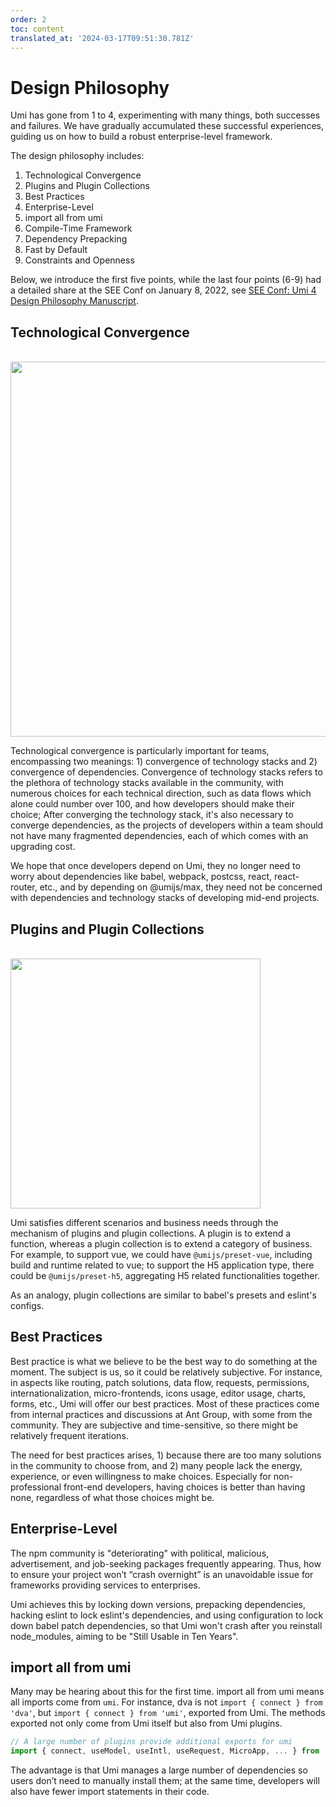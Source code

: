 ```yaml
---
order: 2
toc: content
translated_at: '2024-03-17T09:51:30.781Z'
---
```


# Design Philosophy

Umi has gone from 1 to 4, experimenting with many things, both successes and failures. We have gradually accumulated these successful experiences, guiding us on how to build a robust enterprise-level framework.

The design philosophy includes:

1. Technological Convergence
2. Plugins and Plugin Collections
3. Best Practices
4. Enterprise-Level
5. import all from umi
6. Compile-Time Framework
7. Dependency Prepacking
8. Fast by Default
9. Constraints and Openness

Below, we introduce the first five points, while the last four points (6-9) had a detailed share at the SEE Conf on January 8, 2022, see [SEE Conf: Umi 4 Design Philosophy Manuscript](https://mp.weixin.qq.com/s?__biz=MjM5NDgyODI4MQ%3D%3D&mid=2247484533&idx=1&sn=9b15a67b88ebc95476fce1798eb49146).

## Technological Convergence

<br />
<img src="https://img.alicdn.com/tfs/TB1hE8ywrr1gK0jSZFDXXb9yVXa-1227-620.png" width="600" />
<br />

Technological convergence is particularly important for teams, encompassing two meanings: 1) convergence of technology stacks and 2) convergence of dependencies. Convergence of technology stacks refers to the plethora of technology stacks available in the community, with numerous choices for each technical direction, such as data flows which alone could number over 100, and how developers should make their choice; After converging the technology stack, it's also necessary to converge dependencies, as the projects of developers within a team should not have many fragmented dependencies, each of which comes with an upgrading cost.

We hope that once developers depend on Umi, they no longer need to worry about dependencies like babel, webpack, postcss, react, react-router, etc., and by depending on @umijs/max, they need not be concerned with dependencies and technology stacks of developing mid-end projects.

## Plugins and Plugin Collections

<br />
<img src="https://img.alicdn.com/tfs/TB1mrhuwqL7gK0jSZFBXXXZZpXa-956-728.png" width="400" />
<br />

Umi satisfies different scenarios and business needs through the mechanism of plugins and plugin collections. A plugin is to extend a function, whereas a plugin collection is to extend a category of business. For example, to support vue, we could have `@umijs/preset-vue`, including build and runtime related to vue; to support the H5 application type, there could be `@umijs/preset-h5`, aggregating H5 related functionalities together.

As an analogy, plugin collections are similar to babel's presets and eslint's configs.

## Best Practices

Best practice is what we believe to be the best way to do something at the moment. The subject is us, so it could be relatively subjective. For instance, in aspects like routing, patch solutions, data flow, requests, permissions, internationalization, micro-frontends, icons usage, editor usage, charts, forms, etc., Umi will offer our best practices. Most of these practices come from internal practices and discussions at Ant Group, with some from the community. They are subjective and time-sensitive, so there might be relatively frequent iterations.

The need for best practices arises, 1) because there are too many solutions in the community to choose from, and 2) many people lack the energy, experience, or even willingness to make choices. Especially for non-professional front-end developers, having choices is better than having none, regardless of what those choices might be.

## Enterprise-Level

The npm community is "deteriorating" with political, malicious, advertisement, and job-seeking packages frequently appearing. Thus, how to ensure your project won’t “crash overnight” is an unavoidable issue for frameworks providing services to enterprises.

Umi achieves this by locking down versions, prepacking dependencies, hacking eslint to lock eslint's dependencies, and using configuration to lock down babel patch dependencies, so that Umi won't crash after you reinstall node_modules, aiming to be "Still Usable in Ten Years".

## import all from umi

Many may be hearing about this for the first time. import all from umi means all imports come from `umi`. For instance, dva is not `import { connect } from 'dva'`, but `import { connect } from 'umi'`, exported from Umi. The methods exported not only come from Umi itself but also from Umi plugins.

```ts
// A large number of plugins provide additional exports for umi
import { connect, useModel, useIntl, useRequest, MicroApp, ... } from 'umi';
```

The advantage is that Umi manages a large number of dependencies so users don’t need to manually install them; at the same time, developers will also have fewer import statements in their code.
